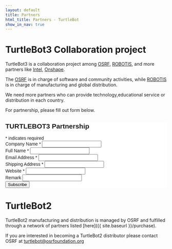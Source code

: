 ```yaml
---
layout: default
title: Partners
html_title: Partners - TurtleBot
show_in_nav: true
---
```


# TurtleBot3 Collaboration project

TurtleBot3 is a collaboration project among [OSRF](https://www.osrfoundation.org/), [ROBOTIS](http://www.robotis.com/), and more partners like [Intel](http://www.intel.com), [Onshape](https://www.onshape.com).

The [OSRF](https://www.osrfoundation.org/) is in charge of software and community activities, while [ROBOTIS](http://www.robotis.com/) is in charge of manufacturing and global distribution.

We need more partners who can provide technology,educational service or distribution in each country.

For partnership, please fill out form below.


<!-- Begin MailChimp Signup Form -->
<link href="//cdn-images.mailchimp.com/embedcode/classic-10_7.css" rel="stylesheet" type="text/css">
<style type="text/css">
           #mc_embed_signup{background:#fff; clear:left; font:14px Helvetica,Arial,sans-serif; }
           /* Add your own MailChimp form style overrides in your site stylesheet or in this style block.
              We recommend moving this block and the preceding CSS link to the HEAD of your HTML file. */
</style>
<div id="mc_embed_signup">
<form action="//robotis.us9.list-manage.com/subscribe/post?u=9d2260f8791d5652343da1723&amp;id=1236bbacdd" method="post" id="mc-embedded-subscribe-form" name="mc-embedded-subscribe-form" class="validate" target="_blank" novalidate>
    <div id="mc_embed_signup_scroll">
           <h2>TURTLEBOT3 Partnership</h2>
<div class="indicates-required"><span class="asterisk">*</span> indicates required</div>
<div class="mc-field-group">
           <label for="mce-MMERGE3">Company Name  <span class="asterisk">*</span>
</label>
           <input type="text" value="" name="MMERGE3" class="required" id="mce-MMERGE3">
</div>
<div class="mc-field-group">
           <label for="mce-FNAME">Full Name  <span class="asterisk">*</span>
</label>
           <input type="text" value="" name="FNAME" class="required" id="mce-FNAME">
</div>
<div class="mc-field-group">
           <label for="mce-EMAIL">Email Address  <span class="asterisk">*</span>
</label>
           <input type="email" value="" name="EMAIL" class="required email" id="mce-EMAIL">
</div>
<div class="mc-field-group">
           <label for="mce-MMERGE5">Shipping Address  <span class="asterisk">*</span>
</label>
           <input type="text" value="" name="MMERGE5" class="required" id="mce-MMERGE5">
</div>
<div class="mc-field-group">
           <label for="mce-LNAME">Website  <span class="asterisk">*</span>
</label>
           <input type="text" value="" name="LNAME" class="required" id="mce-LNAME">
</div>
<div class="mc-field-group">
           <label for="mce-MMERGE4">Remark </label>
           <input type="text" value="" name="MMERGE4" class="" id="mce-MMERGE4">
</div>
           <div id="mce-responses" class="clear">
                      <div class="response" id="mce-error-response" style="display:none"></div>
                      <div class="response" id="mce-success-response" style="display:none"></div>
           </div>    <!-- real people should not fill this in and expect good things - do not remove this or risk form bot signups-->
    <div style="position: absolute; left: -5000px;" aria-hidden="true"><input type="text" name="b_9d2260f8791d5652343da1723_1236bbacdd" tabindex="-1" value=""></div>
    <div class="clear"><input type="submit" value="Subscribe" name="subscribe" id="mc-embedded-subscribe" class="button"></div>
    </div>
</form>
</div>
<script type='text/javascript' src='//s3.amazonaws.com/downloads.mailchimp.com/js/mc-validate.js'></script><script type='text/javascript'>(function($) {window.fnames = new Array(); window.ftypes = new Array();fnames[3]='MMERGE3';ftypes[3]='text';fnames[1]='FNAME';ftypes[1]='text';fnames[0]='EMAIL';ftypes[0]='email';fnames[5]='MMERGE5';ftypes[5]='text';fnames[2]='LNAME';ftypes[2]='text';fnames[4]='MMERGE4';ftypes[4]='text';}(jQuery));var $mcj = jQuery.noConflict(true);</script>
<!--End mc_embed_signup-->

# TurtleBot2

TurtleBot2 manufacturing and distribution is managed by OSRF and fulfilled through a network of partners listed [here]({{ site.baseurl }}/purchase).

If you are interested in becoming a TurtleBot2 distributor please contact OSRF at turtlebot@osrfoundation.org 

